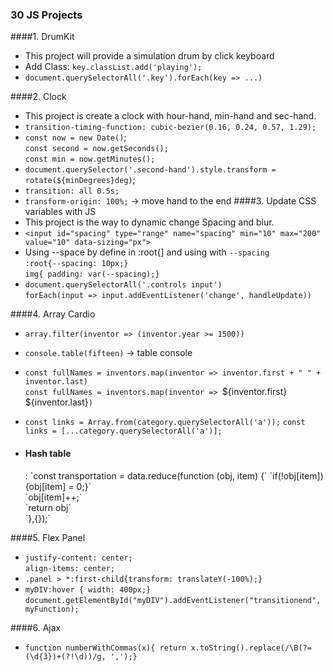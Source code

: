 ### 30 JS Projects

####1. DrumKit
* This project will provide a simulation drum by click keyboard
* Add Class: `key.classList.add('playing');`
* `document.querySelectorAll('.key').forEach(key => ...)`
    
####2. Clock
* This project is create a clock with hour-hand, min-hand and sec-hand.
* `transition-timing-function: cubic-bezier(0.16, 0.24, 0.57, 1.29);`
* `const now = new Date()`; <br> 
    `const second = now.getSeconds();` <br> 
    `const min = now.getMinutes();`
* `document.querySelector('.second-hand').style.transform = rotate(${minDegrees}deg)`;
* `transition: all 0.5s;`
* `transform-origin: 100%;`  -> move hand to the end
####3. Update CSS variables with JS
* This project is the way to dynamic change Spacing and blur.
* `<input id="spacing" type="range" name="spacing" min="10" max="200" value="10" data-sizing="px">`
* Using --space by define in :root{] and using with `--spacing`  <br> 
    `:root{--spacing: 10px;}` <br>
    `img{ padding: var(--spacing);}`
* `document.querySelectorAll('.controls input')`  <br> 
    `forEach(input => input.addEventListener('change', handleUpdate))`

####4. Array Cardio
* `array.filter(inventor => (inventor.year >= 1500))`
* `console.table(fifteen)` -> table console
* `const fullNames = inventors.map(inventor => inventor.first + " " + inventor.last)` <br>
  `const fullNames = inventors.map(inventor => `${inventor.first} ${inventor.last}`)`
* `const links = Array.from(category.querySelectorAll('a'));`
  `const links = [...category.querySelectorAll('a')];`    

* <h4>Hash table</h4>:
    `const transportation = data.reduce(function (obj, item) {`
           `if(!obj[item]){obj[item] = 0;}`   <br>
           `obj[item]++;` <br>
           `return obj`   <br>
         `},{});`

####5. Flex Panel
* `justify-content: center;`    <br>
  `align-items: center;`
* `.panel > *:first-child{transform: translateY(-100%);}`
* `myDIV:hover { width: 400px;}`
  `document.getElementById("myDIV").addEventListener("transitionend", myFunction);`

####6. Ajax
* `function numberWithCommas(x){ return x.toString().replace(/\B(?=(\d{3})+(?!\d))/g, ',');}`


